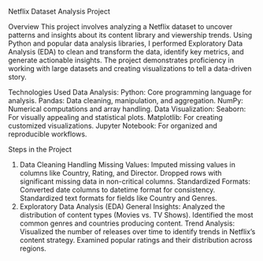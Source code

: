 Netflix Dataset Analysis Project

Overview
This project involves analyzing a Netflix dataset to uncover patterns and insights about its content library and viewership trends. Using Python and popular data analysis libraries, I performed Exploratory Data Analysis (EDA) to clean and transform the data, identify key metrics, and generate actionable insights. The project demonstrates proficiency in working with large datasets and creating visualizations to tell a data-driven story.

Technologies Used
Data Analysis:
Python: Core programming language for analysis.
Pandas: Data cleaning, manipulation, and aggregation.
NumPy: Numerical computations and array handling.
Data Visualization:
Seaborn: For visually appealing and statistical plots.
Matplotlib: For creating customized visualizations.
Jupyter Notebook: For organized and reproducible workflows.

Steps in the Project
1. Data Cleaning
Handling Missing Values:
Imputed missing values in columns like Country, Rating, and Director.
Dropped rows with significant missing data in non-critical columns.
Standardized Formats:
Converted date columns to datetime format for consistency.
Standardized text formats for fields like Country and Genres.
2. Exploratory Data Analysis (EDA)
General Insights:
Analyzed the distribution of content types (Movies vs. TV Shows).
Identified the most common genres and countries producing content.
Trend Analysis:
Visualized the number of releases over time to identify trends in Netflix’s content strategy.
Examined popular ratings and their distribution across regions.
